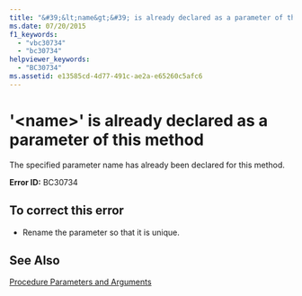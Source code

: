 ```yaml
---
title: "&#39;&lt;name&gt;&#39; is already declared as a parameter of this method"
ms.date: 07/20/2015
f1_keywords: 
  - "vbc30734"
  - "bc30734"
helpviewer_keywords: 
  - "BC30734"
ms.assetid: e13585cd-4d77-491c-ae2a-e65260c5afc6
---
```

# &#39;&lt;name&gt;&#39; is already declared as a parameter of this method
The specified parameter name has already been declared for this method.  
  
 **Error ID:** BC30734  
  
## To correct this error  
  
- Rename the parameter so that it is unique.  
  
## See Also  
 [Procedure Parameters and Arguments](../../visual-basic/programming-guide/language-features/procedures/procedure-parameters-and-arguments.md)
